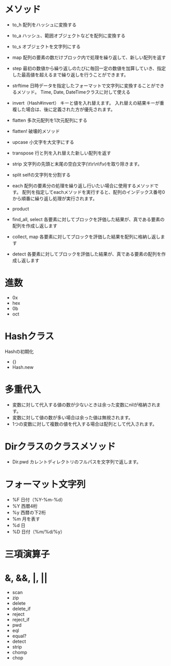 # メソッド

- to_h
配列をハッシュに変換する

- to_a
ハッシュ、範囲オブジェクトなどを配列に変換する

- to_s
オブジェクトを文字列にする

- map
配列の要素の数だけブロック内で処理を繰り返して、新しい配列を返す

- step
最初の数値から繰り返しのたびに毎回一定の数値を加算していき、指定した最高値を超えるまで繰り返しを行うことができます。

- strftime
日時データを指定したフォーマットで文字列に変換することができるメソッド。
Time, Date, DateTimeクラスに対して使える

- invert（Hash#invert）
キーと値を入れ替えます。
入れ替えの結果キーが重複した場合は、後に定義された方が優先されます。

- flatten
多次元配列を1次元配列にする

- flatten!
破壊的メソッド

- upcase
小文字を大文字にする

- transpose
行と列を入れ替えた新しい配列を返す

- strip 
文字列の先頭と末尾の空白文字(\t\r\n\f\v)を取り除きます。

- split 
selfの文字列を分割する

- each
配列の要素分の処理を繰り返し行いたい場合に使用するメソッドです。
配列を指定してeachメソッドを実行すると、配列のインデックス番号0から順番に繰り返し処理が実行されます。

- product 

- find_all, select
各要素に対してブロックを評価した結果が、真である要素の配列を作成し返します

- collect, map
各要素に対してブロックを評価した結果を配列に格納し返します

- detect
各要素に対してブロックを評価した結果が、真である要素の配列を作成し返します


# 進数

- 0x
- hex
- 0b
- oct

# Hashクラス

Hashの初期化
- {}
- Hash.new 


# 多重代入
- 変数に対して代入する値の数が少ないときは余った変数にnilが格納されます。
- 変数に対して値の数が多い場合は余った値は無視されます。
- 1つの変数に対して複数の値を代入する場合は配列として代入されます。


# Dirクラスのクラスメソッド

- Dir.pwd
カレントディレクトリのフルパスを文字列で返します。

# フォーマット文字列

- %F   日付（%Y-%m-%d）
- %Y   西暦4桁
- %y   西暦の下2桁
- %m   月を表す
- %d   日
- %D   日付（%m/%d/%y）

# 三項演算子

# &, &&, |, ||

- scan
- zip 
- delete 
- delete_if 
- reject
- reject_if
- pwd
- eql
- equal?
- detect
- strip
- chomp
- chop